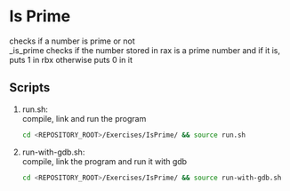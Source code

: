 # Is Prime
checks if a number is prime or not<br />
_is_prime checks if the number stored in rax is a prime number and if it is, puts 1 in rbx otherwise puts 0 in it

## Scripts
 1. run.sh: <br />
    compile, link and run the program <br />
    ```bash
    cd <REPOSITORY_ROOT>/Exercises/IsPrime/ && source run.sh
    ```
 
 2. run-with-gdb.sh: <br />
    compile, link the program and run it with gdb <br />
    ```bash
    cd <REPOSITORY_ROOT>/Exercises/IsPrime/ && source run-with-gdb.sh
    ```
